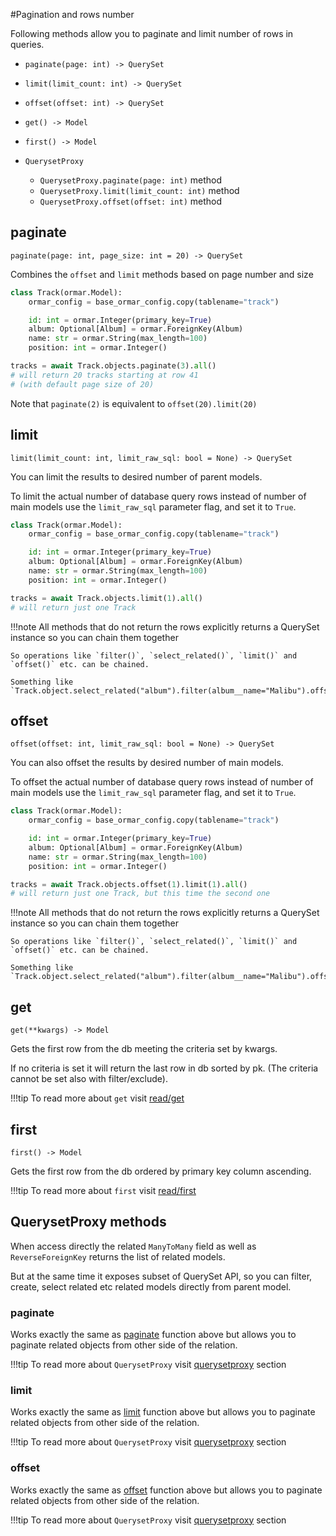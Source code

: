 #Pagination and rows number

Following methods allow you to paginate and limit number of rows in queries. 

* `paginate(page: int) -> QuerySet`
* `limit(limit_count: int) -> QuerySet`
* `offset(offset: int) -> QuerySet`
* `get() -> Model`
* `first() -> Model`


* `QuerysetProxy`
    * `QuerysetProxy.paginate(page: int)` method
    * `QuerysetProxy.limit(limit_count: int)` method
    * `QuerysetProxy.offset(offset: int)` method

## paginate

`paginate(page: int, page_size: int = 20) -> QuerySet`

Combines the `offset` and `limit` methods based on page number and size

```python
class Track(ormar.Model):
    ormar_config = base_ormar_config.copy(tablename="track")

    id: int = ormar.Integer(primary_key=True)
    album: Optional[Album] = ormar.ForeignKey(Album)
    name: str = ormar.String(max_length=100)
    position: int = ormar.Integer()
```

```python
tracks = await Track.objects.paginate(3).all()
# will return 20 tracks starting at row 41 
# (with default page size of 20)
```

Note that `paginate(2)` is equivalent to `offset(20).limit(20)`

## limit

`limit(limit_count: int, limit_raw_sql: bool = None) -> QuerySet`

You can limit the results to desired number of parent models.

To limit the actual number of database query rows instead of number of main models
use the `limit_raw_sql` parameter flag, and set it to `True`.

```python
class Track(ormar.Model):
    ormar_config = base_ormar_config.copy(tablename="track")

    id: int = ormar.Integer(primary_key=True)
    album: Optional[Album] = ormar.ForeignKey(Album)
    name: str = ormar.String(max_length=100)
    position: int = ormar.Integer()
```

```python
tracks = await Track.objects.limit(1).all()
# will return just one Track
```

!!!note
    All methods that do not return the rows explicitly returns a QuerySet instance so you can chain them together
    
    So operations like `filter()`, `select_related()`, `limit()` and `offset()` etc. can be chained.
    
    Something like `Track.object.select_related("album").filter(album__name="Malibu").offset(1).limit(1).all()`

## offset

`offset(offset: int, limit_raw_sql: bool = None) -> QuerySet`

You can also offset the results by desired number of main models.

To offset the actual number of database query rows instead of number of main models
use the `limit_raw_sql` parameter flag, and set it to `True`.

```python
class Track(ormar.Model):
    ormar_config = base_ormar_config.copy(tablename="track")

    id: int = ormar.Integer(primary_key=True)
    album: Optional[Album] = ormar.ForeignKey(Album)
    name: str = ormar.String(max_length=100)
    position: int = ormar.Integer()
```

```python
tracks = await Track.objects.offset(1).limit(1).all()
# will return just one Track, but this time the second one
```

!!!note
    All methods that do not return the rows explicitly returns a QuerySet instance so you can chain them together
    
    So operations like `filter()`, `select_related()`, `limit()` and `offset()` etc. can be chained.
    
    Something like `Track.object.select_related("album").filter(album__name="Malibu").offset(1).limit(1).all()`



## get

`get(**kwargs) -> Model` 

Gets the first row from the db meeting the criteria set by kwargs.

If no criteria is set it will return the last row in db sorted by pk.
(The criteria cannot be set also with filter/exclude).

!!!tip
    To read more about `get` visit [read/get](./read/#get)


## first

`first() -> Model` 

Gets the first row from the db ordered by primary key column ascending.

!!!tip
    To read more about `first` visit [read/first](./read/#first)


## QuerysetProxy methods

When access directly the related `ManyToMany` field as well as `ReverseForeignKey`
returns the list of related models.

But at the same time it exposes subset of QuerySet API, so you can filter, create,
select related etc related models directly from parent model.

### paginate

Works exactly the same as [paginate](./#paginate) function above but allows you to paginate related
objects from other side of the relation.

!!!tip 
    To read more about `QuerysetProxy` visit [querysetproxy][querysetproxy] section

### limit

Works exactly the same as [limit](./#limit) function above but allows you to paginate related
objects from other side of the relation.

!!!tip 
    To read more about `QuerysetProxy` visit [querysetproxy][querysetproxy] section

### offset

Works exactly the same as [offset](./#offset) function above but allows you to paginate related
objects from other side of the relation.

!!!tip 
    To read more about `QuerysetProxy` visit [querysetproxy][querysetproxy] section

[querysetproxy]: ../relations/queryset-proxy.md
